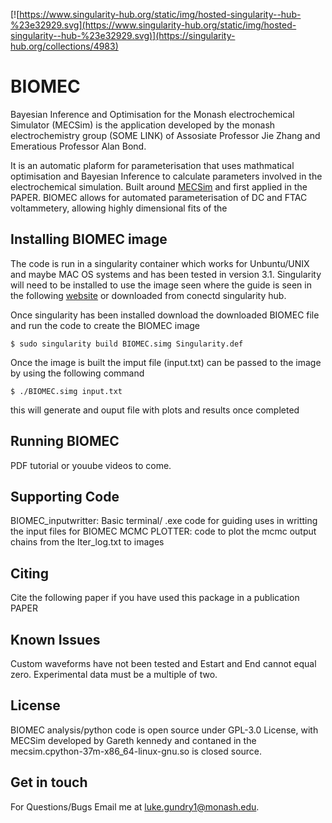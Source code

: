 [![https://www.singularity-hub.org/static/img/hosted-singularity--hub-%23e32929.svg](https://www.singularity-hub.org/static/img/hosted-singularity--hub-%23e32929.svg)](https://singularity-hub.org/collections/4983)


# BIOMEC
Bayesian Inference and Optimisation for the Monash electrochemical Simulator (MECSim) is the application developed by the
monash electrochemistry group (SOME LINK) of Assosiate Professor Jie Zhang and Emeratious Professor Alan Bond.

It is an automatic plaform for parameterisation that uses mathmatical optimisation and Bayesian Inference to calculate parameters involved in the electrochemical simulation.
Built around [MECSim](http://www.garethkennedy.net/MECSim.html) and first applied in the PAPER. BIOMEC allows for automated parameterisation of DC and FTAC voltammetery, allowing highly dimensional fits of the 

## Installing BIOMEC image
The code is run in a singularity container which works for Unbuntu/UNIX and maybe MAC OS systems and has been tested in version 3.1.
Singularity will need to be installed to use the image seen where the guide is seen in the following [website](https://sylabs.io/guides/3.6/user-guide/quick_start.html) or downloaded from conectd singularity hub.

Once singularity has been installed download the downloaded BIOMEC file and run the code to create the BIOMEC image

```
$ sudo singularity build BIOMEC.simg Singularity.def
```
Once the image is built the imput file (input.txt) can be passed to the image by using the following command
```
$ ./BIOMEC.simg input.txt
```
this will generate and ouput file with plots and results once completed


## Running BIOMEC
PDF tutorial or youube videos to come.


## Supporting Code
BIOMEC_inputwritter: Basic terminal/ .exe code for guiding uses in writting the input files for BIOMEC
MCMC PLOTTER: code to plot the mcmc output chains from the Iter_log.txt to images 

## Citing
Cite the following paper if you have used this package in a publication PAPER

## Known Issues
Custom waveforms have not been tested and Estart and End cannot equal zero.
Experimental data must be a multiple of two.

## License

BIOMEC analysis/python code is open source under GPL-3.0 License, with MECSim developed by Gareth kennedy and contaned in the mecsim.cpython-37m-x86_64-linux-gnu.so is closed source.

## Get in touch
For Questions/Bugs Email me at luke.gundry1@monash.edu.